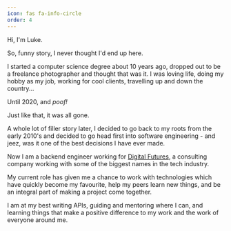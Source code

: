 ```yaml
---
icon: fas fa-info-circle
order: 4
---
```


Hi, I'm Luke. 

So, funny story, I never thought I'd end up here. 

I started a computer science degree about 10 years ago, dropped out to be a freelance photographer and thought that was it. I was loving life, doing my hobby as my job, working for cool clients, travelling up and down the country... 

Until 2020, and _poof!_ 

Just like that, it was all gone. 

A whole lot of filler story later, I decided to go back to my roots from the early 2010's and decided to go head first into software engineering - and jeez, was it one of the best decisions I have ever made.

Now I am a backend engineer working for [Digital Futures](https://www.digitalfutures.com), a consulting company working with some of the biggest names in the tech industry. 

My current role has given me a chance to work with technologies which have quickly become my favourite, help my peers learn new things, and be an integral part of making a project come together.

I am at my best writing APIs, guiding and mentoring where I can, and learning things that make a positive difference to my work and the work of everyone around me.
